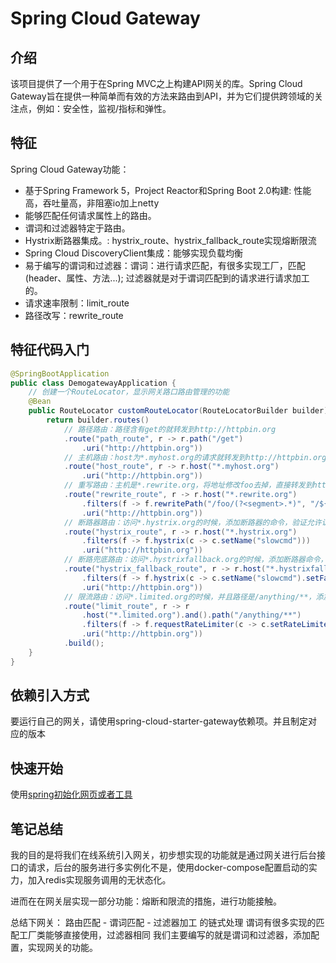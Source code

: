 # Spring Cloud Gateway

## 介绍

该项目提供了一个用于在Spring MVC之上构建API网关的库。Spring Cloud Gateway旨在提供一种简单而有效的方法来路由到API，并为它们提供跨领域的关注点，例如：安全性，监视/指标和弹性。

## 特征

Spring Cloud Gateway功能：

* 基于Spring Framework 5，Project Reactor和Spring Boot 2.0构建: 性能高，吞吐量高，非阻塞io加上netty
* 能够匹配任何请求属性上的路由。
* 谓词和过滤器特定于路由。
* Hystrix断路器集成。: hystrix_route、hystrix_fallback_route实现熔断限流
* Spring Cloud DiscoveryClient集成：能够实现负载均衡
* 易于编写的谓词和过滤器：谓词：进行请求匹配，有很多实现工厂，匹配(header、属性、方法...); 过滤器就是对于谓词匹配到的请求进行请求加工的。
* 请求速率限制：limit_route
* 路径改写：rewrite_route

## 特征代码入门

```java
@SpringBootApplication
public class DemogatewayApplication {
    // 创建一个RouteLocator，显示网关路口路由管理的功能
    @Bean
    public RouteLocator customRouteLocator(RouteLocatorBuilder builder) {
        return builder.routes()
            // 路径路由：路径含有get的就转发到http://httpbin.org
            .route("path_route", r -> r.path("/get")
                .uri("http://httpbin.org"))
            // 主机路由：host为*.myhost.org的请求就转发到http://httpbin.org
            .route("host_route", r -> r.host("*.myhost.org")
                .uri("http://httpbin.org"))
            // 重写路由：主机是*.rewrite.org，将地址修改foo去掉，直接转发到http://httpbin.org
            .route("rewrite_route", r -> r.host("*.rewrite.org")
                .filters(f -> f.rewritePath("/foo/(?<segment>.*)", "/${segment}"))
                .uri("http://httpbin.org"))
            // 断路器路由：访问*.hystrix.org的时候，添加断路器的命令，验证允许访问进入http://httpbin.org
            .route("hystrix_route", r -> r.host("*.hystrix.org")
                .filters(f -> f.hystrix(c -> c.setName("slowcmd")))
                .uri("http://httpbin.org"))
            // 断路兜底路由：访问*.hystrixfallback.org的时候，添加断路器命令，如果验证失败fallback跳转，否则就正向跳转
            .route("hystrix_fallback_route", r -> r.host("*.hystrixfallback.org")
                .filters(f -> f.hystrix(c -> c.setName("slowcmd").setFallbackUri("forward:/hystrixfallback")))
                .uri("http://httpbin.org"))
            // 限流路由：访问*.limited.org的时候，并且路径是/anything/**，添加redis的限流器的控制，通过访问目标
            .route("limit_route", r -> r
                .host("*.limited.org").and().path("/anything/**")
                .filters(f -> f.requestRateLimiter(c -> c.setRateLimiter(redisRateLimiter())))
                .uri("http://httpbin.org"))
            .build();
    }
}
```

## 依赖引入方式

要运行自己的网关，请使用spring-cloud-starter-gateway依赖项。并且制定对应的版本

## 快速开始

使用[spring初始化网页或者工具](https://start.spring.io/)

## 笔记总结

我的目的是将我们在线系统引入网关，初步想实现的功能就是通过网关进行后台接口的请求，后台的服务进行多实例化不是，使用docker-compose配置启动的实力，加入redis实现服务调用的无状态化。

进而在在网关层实现一部分功能：熔断和限流的措施，进行功能接触。

总结下网关：
    路由匹配 - 谓词匹配 - 过滤器加工 的链式处理
    谓词有很多实现的匹配工厂类能够直接使用，过滤器相同
    我们主要编写的就是谓词和过滤器，添加配置，实现网关的功能。